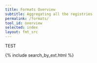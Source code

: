 ```yaml
---
title: Formats Overview
subtitle: Aggregating all the registries
permalink: /formats/
tool_id: overview
selected: index
layout: fmt_src
---
```


TEST

{% include search_by_ext.html %}